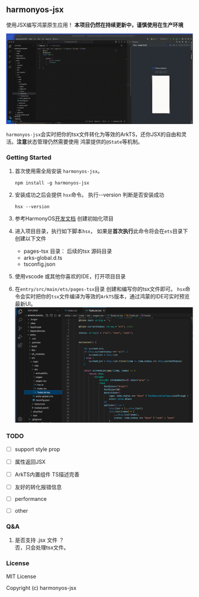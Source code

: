 ## harmonyos-jsx
使用JSX编写鸿蒙原生应用！ **本项目仍然在持续更新中，谨慎使用在生产环境**

![jsx-show.gif](./static/jsx-show.gif)

`harmonyos-jsx`会实时把你的tsx文件转化为等效的ArkTS，还你JSX的自由和灵活。**注意**状态管理仍然需要使用
鸿蒙提供的`@State`等机制。

### Getting Started
1. 首次使用需全局安装 `harmonyos-jsx`。 
   ```shell
   npm install -g harmonyos-jsx
   ```
2. 安装成功之后会提供 `hsx`命令。 执行--version 判断是否安装成功
   ```shell
   hsx --version
   ```
3. 参考HarmonyOS[开发文档](https://developer.harmonyos.com/cn/docs/documentation/doc-guides-V3/start-with-ets-stage-0000001477980905-V3) 创建初始化项目
4. 进入项目目录，执行如下脚本`hsx`， 如果是**首次执行**此命令将会在`ets`目录下创建以下文件
    * pages-tsx 目录： 后续的tsx 源码目录
    * arks-global.d.ts 
    * tsconfig.json

5. 使用vscode 或其他你喜欢的IDE，打开项目目录
6. 在`entry/src/main/ets/pages-tsx`目录 创建和编写你的tsx文件即可。 `hsx`命令会实时把你的`tsx`文件编译为等效的`ArkTS`版本，通过鸿蒙的IDE可实时预览最新UI。
![vscode-editor](./static/vscode-editor.png)


### TODO
- [ ] support style prop
- [ ] 属性返回JSX
- [ ] ArkTS内置组件 TS描述完善
- [ ] 友好的转化报错信息
- [ ] performance
- [ ] other


### Q&A
1. 是否支持 .jsx 文件 ？
<br>否，只会处理tsx文件。


### License
MIT License

Copyright (c) harmonyos-jsx







